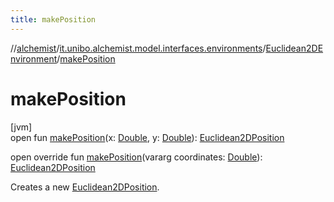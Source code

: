 ```yaml
---
title: makePosition
---
```

//[alchemist](../../../index.html)/[it.unibo.alchemist.model.interfaces.environments](../index.html)/[Euclidean2DEnvironment](index.html)/[makePosition](make-position.html)



# makePosition



[jvm]\
open fun [makePosition](make-position.html)(x: [Double](https://kotlinlang.org/api/latest/jvm/stdlib/kotlin/-double/index.html), y: [Double](https://kotlinlang.org/api/latest/jvm/stdlib/kotlin/-double/index.html)): [Euclidean2DPosition](../../it.unibo.alchemist.model.implementations.positions/-euclidean2-d-position/index.html)

open override fun [makePosition](make-position.html)(vararg coordinates: [Double](https://kotlinlang.org/api/latest/jvm/stdlib/kotlin/-double/index.html)): [Euclidean2DPosition](../../it.unibo.alchemist.model.implementations.positions/-euclidean2-d-position/index.html)



Creates a new [Euclidean2DPosition](../../it.unibo.alchemist.model.implementations.positions/-euclidean2-d-position/index.html).




